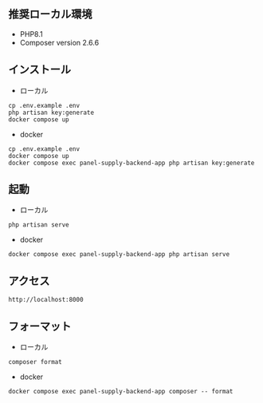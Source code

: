 ## 推奨ローカル環境
- PHP8.1
- Composer version 2.6.6

## インストール
- ローカル
```
cp .env.example .env
php artisan key:generate
docker compose up
```

- docker
```
cp .env.example .env
docker compose up
docker compose exec panel-supply-backend-app php artisan key:generate
```

## 起動
- ローカル
```
php artisan serve
```

- docker
```
docker compose exec panel-supply-backend-app php artisan serve
```

## アクセス
```
http://localhost:8000
```

## フォーマット
- ローカル
```
composer format
```

- docker
```
docker compose exec panel-supply-backend-app composer -- format
```
